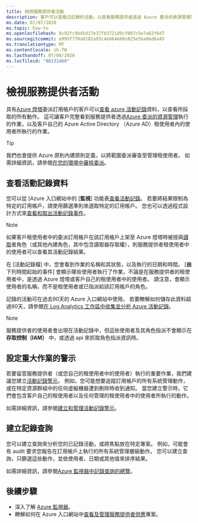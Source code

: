 ```yaml
---
title: 檢視服務提供者活動
description: 客戶可以查看已記錄的活動，以查看服務提供者透過 Azure 委派的資源管理所執行的動作。
ms.date: 07/07/2020
ms.topic: how-to
ms.openlocfilehash: 0c92fc9b45d17e37fb3721d9cf087c5e7a62f6d7
ms.sourcegitcommit: e995f770a0182a93c4e664e60c025e5ba66d6a45
ms.translationtype: MT
ms.contentlocale: zh-TW
ms.lasthandoff: 07/08/2020
ms.locfileid: "86131460"
---
```

# <a name="view-service-provider-activity"></a>檢視服務提供者活動

具有[Azure 燈塔](../overview.md)委派訂用帳戶的客戶可以[查看 azure 活動記錄](../../azure-monitor/platform/platform-logs-overview.md)資料，以查看所採取的所有動作。 這可讓客戶完整看到服務提供者透過[Azure 委派的資源管理](../concepts/azure-delegated-resource-management.md)執行的作業，以及客戶自己的 Azure Active Directory （Azure AD）租使用者內的使用者所執行的作業。

> [!TIP]
> 我們也會提供 Azure 原則內建原則定義，以將範圍委派審查至管理租使用者。 如需詳細資訊，請參閱[在您的環境中審核委派](view-manage-service-providers.md#audit-delegations-in-your-environment)。

## <a name="view-activity-log-data"></a>查看活動記錄資料

您可以從 [Azure 入口網站中的 [**監視**] 功能表[查看活動記錄](../../azure-monitor/platform/activity-log.md#view-the-activity-log)。 若要將結果限制為特定的訂用帳戶，請使用篩選準則來選取特定的訂用帳戶。 您也可以透過程式設計方式來[查看和取出活動記錄事件](../../azure-monitor/platform/activity-log.md#view-the-activity-log)。

> [!NOTE]
> 如果客戶租使用者中的委派訂用帳戶在該訂用帳戶上架至 Azure 燈塔時被授與[讀取](../../role-based-access-control/built-in-roles.md#reader)者角色（或其他內建角色，其中包含讀取器存取權），則服務提供者租使用者中的使用者可以查看其活動記錄結果。

在 [活動記錄檔] 中，您會看到作業的名稱和其狀態，以及執行的日期和時間。 [**由**下列時間起始的事件] 會顯示哪些使用者執行了作業，不論是在服務提供者的租使用者中，是透過 Azure 燈塔或客戶自己的租使用者中的使用者。 請注意，會顯示使用者的名稱，而不是租使用者或已指派給該訂用帳戶的角色。

記錄的活動可在過去90天的 Azure 入口網站中使用。 若要瞭解如何儲存此資料超過90天，請參閱[在 Log Analytics 工作區中收集並分析 Azure 活動記錄](../../azure-monitor/platform/activity-log.md)。

> [!NOTE]
> 服務提供者的使用者會出現在活動記錄中，但這些使用者及其角色指派不會顯示在**存取控制（IAM）** 中，或透過 api 來抓取角色指派資訊時。

## <a name="set-alerts-for-critical-operations"></a>設定重大作業的警示

若要留意服務提供者（或您自己的租使用者中的使用者）執行的重要作業，我們建議您建立[活動記錄警示](../../azure-monitor/platform/activity-log-alerts.md)。 例如，您可能想要追蹤訂用帳戶的所有系統管理動作，或在特定資源群組中的任何虛擬機器遭到刪除時收到通知。 當您建立警示時，它們會包含客戶自己的租使用者以及任何管理的租使用者中的使用者所執行的動作。

如需詳細資訊，請參閱[建立和管理活動記錄警示](../../azure-monitor/platform/alerts-activity-log.md)。

## <a name="create-log-queries"></a>建立記錄查詢

您可以建立查詢來分析您的已記錄活動，或將焦點放在特定專案。 例如，可能會有 audit 要求您報告在訂用帳戶上執行的所有系統管理層級動作。 您可以建立查詢，只篩選這些動作，並依使用者、日期或其他值來排序結果。

如需詳細資訊，請參閱[Azure 監視器中記錄查詢的總覽](../../azure-monitor/log-query/log-query-overview.md)。

## <a name="next-steps"></a>後續步驟

- 深入了解 [Azure 監視器](../../azure-monitor/index.yml)。
- 瞭解如何在 Azure 入口網站中[查看及管理服務提供者供應](view-manage-service-providers.md)專案。
